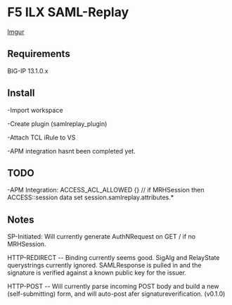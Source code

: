 # F5 ILX SAML-Replay
[Imgur](https://i.imgur.com/EOXy4An.png)

## Requirements
BIG-IP 13.1.0.x

## Install
-Import workspace

-Create plugin (samlreplay_plugin)

-Attach TCL iRule to VS

-APM integration hasnt been completed yet.

## TODO
-APM Integration: ACCESS_ACL_ALLOWED {} // if MRHSession then ACCESS::session data set session.samlreplay.attributes.*

## Notes

SP-Initiated:  Will currently generate AuthNRequest on GET / if no MRHSession.  

HTTP-REDIRECT -- Binding currently seems good.  SigAlg and RelayState querystrings currently ignored.  SAMLResponse is pulled in and the signature is verified against a known public key for the issuer.

HTTP-POST -- Will currently parse incoming POST body and build a new (self-submitting) form, and will auto-post afer signatureverification.  (v0.1.0)

